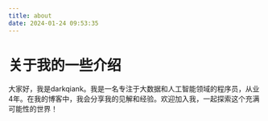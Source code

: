 ```yaml
---
title: about
date: 2024-01-24 09:53:35
---
```


# 关于我的一些介绍
大家好，我是darkqiank。我是一名专注于大数据和人工智能领域的程序员，从业4年。在我的博客中，我会分享我的见解和经验。欢迎加入我，一起探索这个充满可能性的世界！
